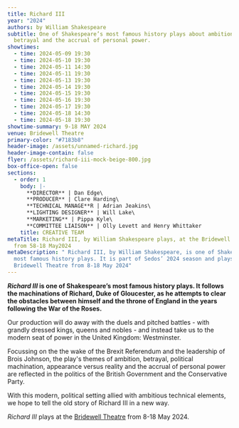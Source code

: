 ```yaml
---
title: Richard III
year: "2024"
authors: by William Shakespeare
subtitle: One of Shakespeare’s most famous history plays about ambition,
  betrayal and the accrual of personal power.
showtimes:
  - time: 2024-05-09 19:30
  - time: 2024-05-10 19:30
  - time: 2024-05-11 14:30
  - time: 2024-05-11 19:30
  - time: 2024-05-13 19:30
  - time: 2024-05-14 19:30
  - time: 2024-05-15 19:30
  - time: 2024-05-16 19:30
  - time: 2024-05-17 19:30
  - time: 2024-05-18 14:30
  - time: 2024-05-18 19:30
showtime-summary: 9-18 MAY 2024
venue: Bridewell Theatre
primary-color: "#7183b8"
header-image: /assets/unnamed-richard.jpg
header-image-contain: false
flyer: /assets/richard-iii-mock-beige-800.jpg
box-office-open: false
sections:
  - order: 1
    body: |-
      **DIRECTOR** | Dan Edge\
      **PRODUCER** | Clare Harding\
      **TECHNICAL MANAGE**R | Adrian Jeakins\
      **LIGHTING DESIGNER** | Will Lake\
      **MARKETING** | Pippa Kyle\
      **COMMITTEE LIAISON** | Olly Levett and Henry Whittaker
    title: CREATIVE TEAM
metaTitle: Richard III, by William Shakespeare plays, at the Bridewell Theatre
  from 58-18 May2024
metaDescription: " Richard III, by William Shakespeare, is one of Shakespeare’s
  most famous history plays. It is part of Sedos’ 2024 season and plays at the
  Bridewell Theatre from 8-18 May 2024"
---
```

***Richard III* is one of Shakespeare’s most famous history plays. It follows the machinations of Richard, Duke of Gloucester, as he attempts to clear the obstacles between himself and the throne of England in the years following the War of the Roses.**

Our production will do away with the duels and pitched battles - with grandly dressed kings, queens and nobles - and instead take us to the modern seat of power in the United Kingdom: Westminster. 

Focussing on the the wake of the Brexit Referendum and the leadership of Brois Johnson, the play's themes of ambition, betrayal, political machination, appearance versus reality and the accrual of personal power are reflected in the politics of the British Government and the Conservative Party. 

With this modern, political setting allied with ambitious technical elements, we hope to tell the old story of Richard III in a new way.

*Richard III* plays at the [Bridewell Theatre](https://www.sedos.co.uk/venues/bridewell) from 8-18 May 2024.